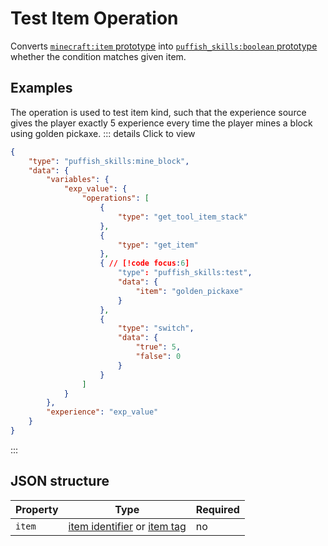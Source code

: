 # Test Item Operation

Converts [`minecraft:item` prototype](/creators/configuration/calculations/prototypes/built-in/item) into [`puffish_skills:boolean` prototype](/creators/configuration/calculations/prototypes/built-in/boolean) whether the condition matches given item.

## Examples

The operation is used to test item kind, such that the experience source gives the player exactly 5 experience every time the player mines a block using golden pickaxe.
::: details Click to view
```json
{
	"type": "puffish_skills:mine_block",
	"data": {
		"variables": {
			"exp_value": {
				"operations": [
					{
						"type": "get_tool_item_stack"
					},
					{
						"type": "get_item"
					},
					{ // [!code focus:6]
						"type": "puffish_skills:test",
						"data": {
							"item": "golden_pickaxe"
						}
					},
					{
						"type": "switch",
						"data": {
							"true": 5,
							"false": 0
						}
					}
				]
			}
		},
		"experience": "exp_value"
	}
}
```
:::

## JSON structure

|Property|Type|Required|
|-|-|-|
|`item`|[item identifier](https://minecraft.wiki/w/Java_Edition_data_values#Items) or [item tag](https://minecraft.wiki/w/Tag#Items)|no|